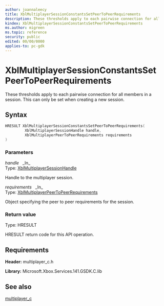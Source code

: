 ```yaml
---
author: joannaleecy
title: XblMultiplayerSessionConstantsSetPeerToPeerRequirements
description: These thresholds apply to each pairwise connection for all members in a session. This can only be set when creating a new session.
kindex: XblMultiplayerSessionConstantsSetPeerToPeerRequirements
ms.author: migreen
ms.topic: reference
security: public
edited: 00/00/0000
applies-to: pc-gdk
---
```


# XblMultiplayerSessionConstantsSetPeerToPeerRequirements  

These thresholds apply to each pairwise connection for all members in a session. This can only be set when creating a new session.  

## Syntax  
  
```cpp
HRESULT XblMultiplayerSessionConstantsSetPeerToPeerRequirements(  
         XblMultiplayerSessionHandle handle,  
         XblMultiplayerPeerToPeerRequirements requirements  
)  
```  
  
### Parameters  
  
*handle* &nbsp;&nbsp;\_In\_  
Type: [XblMultiplayerSessionHandle](../handles/xblmultiplayersessionhandle.md)  
  
Handle to the multiplayer session.  
  
*requirements* &nbsp;&nbsp;\_In\_  
Type: [XblMultiplayerPeerToPeerRequirements](../structs/xblmultiplayerpeertopeerrequirements.md)  
  
Object specifying the peer to peer requirements for the session.  
  
  
### Return value  
Type: HRESULT
  
HRESULT return code for this API operation.
  
## Requirements  
  
**Header:** multiplayer_c.h
  
**Library:** Microsoft.Xbox.Services.141.GSDK.C.lib
  
## See also  
[multiplayer_c](../multiplayer_c_members.md)  
  
  